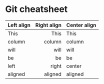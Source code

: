 Git cheatsheet
==============

 Left align | Right align | Center align 
:-----------|------------:|:------------
 This       |        This |     This     
 column     |      column |    column    
 will       |        will |     will     
 be         |          be |      be      
 left       |       right |    center    
 aligned    |     aligned |   aligned    
